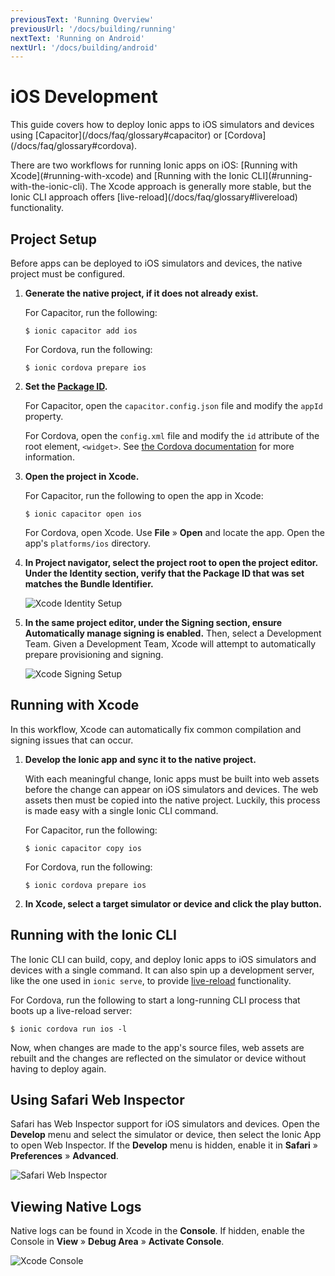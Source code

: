 ```yaml
---
previousText: 'Running Overview'
previousUrl: '/docs/building/running'
nextText: 'Running on Android'
nextUrl: '/docs/building/android'
---
```


# iOS Development

<p class="intro">
This guide covers how to deploy Ionic apps to iOS simulators and devices using [Capacitor](/docs/faq/glossary#capacitor) or [Cordova](/docs/faq/glossary#cordova).
</p>

<p class="intro">
There are two workflows for running Ionic apps on iOS: [Running with Xcode](#running-with-xcode) and [Running with the Ionic CLI](#running-with-the-ionic-cli). The Xcode approach is generally more stable, but the Ionic CLI approach offers [live-reload](/docs/faq/glossary#livereload) functionality.
</p>

## Project Setup

Before apps can be deployed to iOS simulators and devices, the native project must be configured.

1. <strong>Generate the native project, if it does not already exist.</strong>

    For Capacitor, run the following:

    ```shell
    $ ionic capacitor add ios
    ```

    For Cordova, run the following:

    ```shell
    $ ionic cordova prepare ios
    ```

1. <strong>Set the [Package ID](/docs/faq/glossary#package-id).</strong>

    For Capacitor, open the `capacitor.config.json` file and modify the `appId` property.

    For Cordova, open the `config.xml` file and modify the `id` attribute of the root element, `<widget>`. See [the Cordova documentation](https://cordova.apache.org/docs/en/latest/config_ref/#widget) for more information.

1. <strong>Open the project in <b>Xcode</b>.</strong>

    For Capacitor, run the following to open the app in Xcode:

    ```shell
    $ ionic capacitor open ios
    ```

    For Cordova, open Xcode. Use **File** &raquo; **Open** and locate the app. Open the app's `platforms/ios` directory.

1. <strong>In <b>Project navigator</b>, select the project root to open the project editor. Under the **Identity** section, verify that the Package ID that was set matches the Bundle Identifier.</strong>

    ![Xcode Identity Setup](/docs/assets/img/running/ios-xcode-identity-setup.png)

1. <strong>In the same project editor, under the <b>Signing</b> section, ensure <b>Automatically manage signing</b> is enabled.</strong> Then, select a Development Team. Given a Development Team, Xcode will attempt to automatically prepare provisioning and signing.

    ![Xcode Signing Setup](/docs/assets/img/running/ios-xcode-signing-setup.png)

## Running with Xcode

In this workflow, Xcode can automatically fix common compilation and signing issues that can occur.

1. <strong>Develop the Ionic app and sync it to the native project.</strong>

    With each meaningful change, Ionic apps must be built into web assets before the change can appear on iOS simulators and devices. The web assets then must be copied into the native project. Luckily, this process is made easy with a single Ionic CLI command.

    For Capacitor, run the following:

    ```shell
    $ ionic capacitor copy ios
    ```

    For Cordova, run the following:

    ```shell
    $ ionic cordova prepare ios
    ```

1. <strong>In Xcode, select a target simulator or device and click the play button.</strong>

## Running with the Ionic CLI

The Ionic CLI can build, copy, and deploy Ionic apps to iOS simulators and devices with a single command. It can also spin up a development server, like the one used in `ionic serve`, to provide [live-reload](/docs/faq/glossary#livereload) functionality.

For Cordova, run the following to start a long-running CLI process that boots up a live-reload server:

```shell
$ ionic cordova run ios -l
```

Now, when changes are made to the app's source files, web assets are rebuilt and the changes are reflected on the simulator or device without having to deploy again.

## Using Safari Web Inspector

Safari has Web Inspector support for iOS simulators and devices. Open the **Develop** menu and select the simulator or device, then select the Ionic App to open Web Inspector. If the **Develop** menu is hidden, enable it in **Safari** &raquo; **Preferences** &raquo; **Advanced**.

![Safari Web Inspector](/docs/assets/img/running/ios-safari-web-inspector-timelines.png)

## Viewing Native Logs

Native logs can be found in Xcode in the **Console**. If hidden, enable the Console in **View** &raquo; **Debug Area** &raquo; **Activate Console**.

![Xcode Console](/docs/assets/img/running/ios-xcode-console.png)
